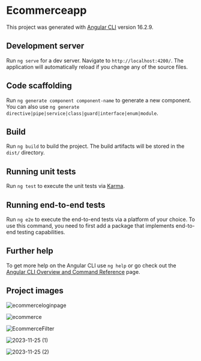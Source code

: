 # Ecommerceapp

This project was generated with [Angular CLI](https://github.com/angular/angular-cli) version 16.2.9.

## Development server

Run `ng serve` for a dev server. Navigate to `http://localhost:4200/`. The application will automatically reload if you change any of the source files.

## Code scaffolding

Run `ng generate component component-name` to generate a new component. You can also use `ng generate directive|pipe|service|class|guard|interface|enum|module`.

## Build

Run `ng build` to build the project. The build artifacts will be stored in the `dist/` directory.

## Running unit tests

Run `ng test` to execute the unit tests via [Karma](https://karma-runner.github.io).

## Running end-to-end tests

Run `ng e2e` to execute the end-to-end tests via a platform of your choice. To use this command, you need to first add a package that implements end-to-end testing capabilities.

## Further help

To get more help on the Angular CLI use `ng help` or go check out the [Angular CLI Overview and Command Reference](https://angular.io/cli) page.

## Project images
![ecommerceloginpage](https://github.com/birkankaraer/E-Commerce-Frontend/assets/139279313/52ba0f8d-a0e9-40a0-94be-930271a61f19)

![ecommerce](https://github.com/birkankaraer/E-Commerce-Frontend/assets/139279313/84238b07-ed34-4963-bc23-d6fa63ad7b82)

![EcommerceFilter](https://github.com/birkankaraer/E-Commerce-Frontend/assets/139279313/4191baf4-3520-4d2a-8c63-7f987f45b516)

![2023-11-25 (1)](https://github.com/birkankaraer/E-Commerce-Frontend/assets/139279313/b5db1ea8-dc3c-4e82-beb5-16644c480608)

![2023-11-25 (2)](https://github.com/birkankaraer/E-Commerce-Frontend/assets/139279313/a7363f9b-d53b-41d6-922c-c1bedabd42bb)




